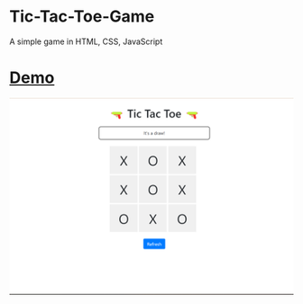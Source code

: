 # Tic-Tac-Toe-Game
A simple game in HTML, CSS, JavaScript

# [Demo](https://codepen.io/gamekittituh/pen/vYQvNoV)
![Alt text](/screenshot.png?raw=true "Demo")